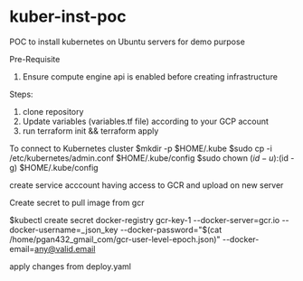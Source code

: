 # kuber-inst-poc
POC to install kubernetes on Ubuntu servers for demo purpose

Pre-Requisite
1. Ensure compute engine api is enabled before creating infrastructure

Steps:
1. clone repository
2. Update variables (variables.tf file) according to your GCP account
3. run terraform init && terraform apply

To connect to Kubernetes cluster
  $mkdir -p $HOME/.kube
  $sudo cp -i /etc/kubernetes/admin.conf $HOME/.kube/config
  $sudo chown $(id -u):$(id -g) $HOME/.kube/config

create service acccount having access to GCR and upload on new server

Create secret to pull image from gcr

$kubectl create secret docker-registry gcr-key-1 --docker-server=gcr.io --docker-username=_json_key --docker-password="$(cat /home/pgan432_gmail_com/gcr-user-level-epoch.json)" --docker-email=any@valid.email

apply changes from deploy.yaml
